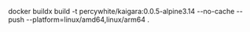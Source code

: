 docker buildx build -t percywhite/kaigara:0.0.5-alpine3.14 --no-cache --push --platform=linux/amd64,linux/arm64 .
